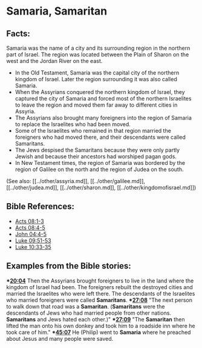 # Samaria, Samaritan #

## Facts: ##

Samaria was the name of a city and its surrounding region in the northern part of Israel. The region was located between the Plain of Sharon on the west and the Jordan River on the east.

 * In the Old Testament, Samaria was the capital city of the northern kingdom of Israel. Later the region surrounding it was also called Samaria.
 * When the Assyrians conquered the northern kingdom of Israel, they captured the city of Samaria and forced most of the northern Israelites to leave the region and moved them far away to different cities in Assyria.
 * The Assyrians also brought many foreigners into the region of Samaria to replace the Israelites who had been moved.
 * Some of the Israelites who remained in that region married the foreigners who had moved there, and their descendants were called Samaritans.
 * The Jews despised the Samaritans because they were only partly Jewish and because their ancestors had worshiped pagan gods.
 * In New Testament times, the region of Samaria was bordered by the region of Galilee on the north and the region of Judea on the south.

(See also: [[../other/assyria.md]], [[../other/galilee.md]], [[../other/judea.md]], [[../other/sharon.md]], [[../other/kingdomofisrael.md]])

## Bible References: ##

* [Acts 08:1-3](en/tn/act/help/08/01)
* [Acts 08:4-5](en/tn/act/help/08/04)
* [John 04:4-5](en/tn/jhn/help/04/04)
* [Luke 09:51-53](en/tn/luk/help/09/51)
* [Luke 10:33-35](en/tn/luk/help/10/33)

## Examples from the Bible stories: ##

  __*[20:04](en/tn/obs/help/20/04)__ Then the Assyrians brought foreigners to live in the land where the kingdom of Israel had been. The foreigners rebuilt the destroyed cities and married the Israelites who were left there. The descendants of the Israelites who married foreigners were called __Samaritans__.
  __*[27:08](en/tn/obs/help/27/08)__ "The next person to walk down that road was a __Samaritan__. (__Samaritans__ were the descendants of Jews who had married people from other nations. __Samaritans__ and Jews hated each other.)"
  __*[27:09](en/tn/obs/help/27/09)__ "The __Samaritan__ then lifted the man onto his own donkey and took him to a roadside inn where he took care of him."
  __*[45:07](en/tn/obs/help/45/07)__ He (Philip) went to __Samaria__ where he preached about Jesus and many people were saved.